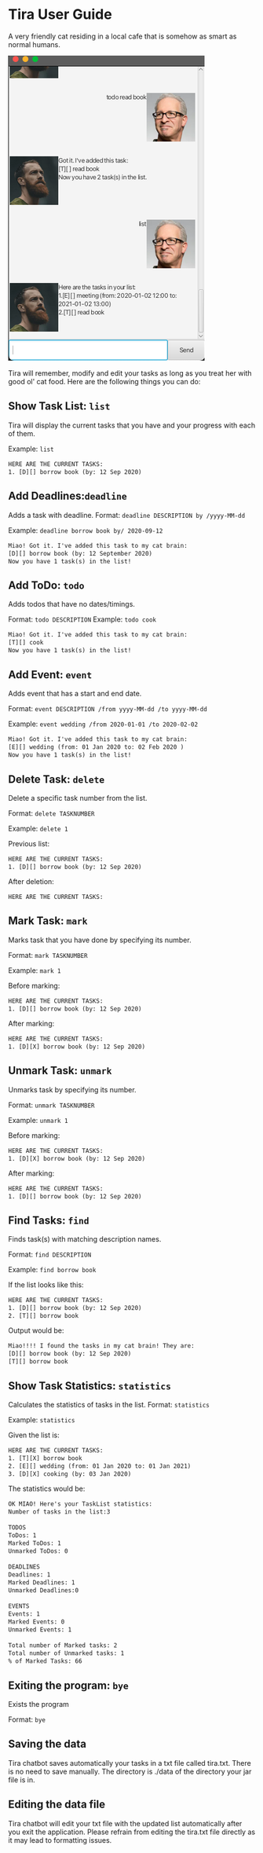 # Tira User Guide

A very friendly cat residing in a local cafe that is somehow
as smart as normal humans.

![Ui.png](Ui.png)

Tira will remember, modify and edit your tasks as long as you treat her
with good ol' cat food. Here are the following things you can do:

## Show Task List: `list`
Tira will display the current tasks that you have and your progress with each of them.

Example: `list`
```
HERE ARE THE CURRENT TASKS:
1. [D][] borrow book (by: 12 Sep 2020)
```

## Add Deadlines:`deadline`
Adds a task with deadline. 
Format: `deadline DESCRIPTION by /yyyy-MM-dd`

Example: `deadline borrow book by/ 2020-09-12`

```
Miao! Got it. I've added this task to my cat brain:
[D][] borrow book (by: 12 September 2020)
Now you have 1 task(s) in the list!
```

## Add ToDo: `todo`
Adds todos that have no dates/timings.

Format: `todo DESCRIPTION`
Example: `todo cook`
```
Miao! Got it. I've added this task to my cat brain:
[T][] cook
Now you have 1 task(s) in the list!
```
## Add Event: `event`
Adds event that has a start and end date.

Format: `event DESCRIPTION /from yyyy-MM-dd /to yyyy-MM-dd`

Example: `event wedding /from 2020-01-01 /to 2020-02-02`

```
Miao! Got it. I've added this task to my cat brain:
[E][] wedding (from: 01 Jan 2020 to: 02 Feb 2020 )
Now you have 1 task(s) in the list!
```

## Delete Task: `delete`
Delete a specific task number from the list.

Format: `delete TASKNUMBER`

Example: `delete 1`

Previous list:
```
HERE ARE THE CURRENT TASKS:
1. [D][] borrow book (by: 12 Sep 2020)
```
After deletion:
```angular2html
HERE ARE THE CURRENT TASKS:
```

## Mark Task: `mark`
Marks task that you have done by specifying its number.

Format: `mark TASKNUMBER`

Example: `mark 1`

Before marking:
```angular2html
HERE ARE THE CURRENT TASKS:
1. [D][] borrow book (by: 12 Sep 2020)
```
After marking:
```angular2html
HERE ARE THE CURRENT TASKS:
1. [D][X] borrow book (by: 12 Sep 2020)
```

## Unmark Task: `unmark`
Unmarks task by specifying its number.

Format: `unmark TASKNUMBER`

Example: `unmark 1`

Before marking:
```angular2html
HERE ARE THE CURRENT TASKS:
1. [D][X] borrow book (by: 12 Sep 2020)
```
After marking:
```angular2html
HERE ARE THE CURRENT TASKS:
1. [D][] borrow book (by: 12 Sep 2020)
```

## Find Tasks: `find`
Finds task(s) with matching description names. 

Format: `find DESCRIPTION`

Example: `find borrow book`

If the list looks like this:
```angular2html
HERE ARE THE CURRENT TASKS:
1. [D][] borrow book (by: 12 Sep 2020)
2. [T][] borrow book
```
Output would be:
```angular2html
Miao!!!! I found the tasks in my cat brain! They are:
[D][] borrow book (by: 12 Sep 2020)
[T][] borrow book
```
## Show Task Statistics: `statistics`
Calculates the statistics of tasks in the list.
Format: `statistics`

Example: `statistics`

Given the list is:
```angular2html
HERE ARE THE CURRENT TASKS:
1. [T][X] borrow book
2. [E][] wedding (from: 01 Jan 2020 to: 01 Jan 2021)
3. [D][X] cooking (by: 03 Jan 2020)
```
The statistics would be:
```angular2html
OK MIAO! Here's your TaskList statistics:
Number of tasks in the list:3

TODOS
ToDos: 1
Marked ToDos: 1
Unmarked ToDos: 0

DEADLINES
Deadlines: 1
Marked Deadlines: 1
Unmarked Deadlines:0

EVENTS
Events: 1
Marked Events: 0
Unmarked Events: 1

Total number of Marked tasks: 2
Total number of Unmarked tasks: 1
% of Marked Tasks: 66
```

## Exiting the program: `bye`
Exists the program

Format: `bye`

## Saving the data
Tira chatbot saves automatically your tasks in a txt file called tira.txt. 
There is no need to save manually. The directory is ./data of the directory your jar file is in.

## Editing the data file
Tira chatbot will edit your txt file with the updated list automatically after you exit the application.
Please refrain from editing the tira.txt file directly as it may lead to formatting issues.

